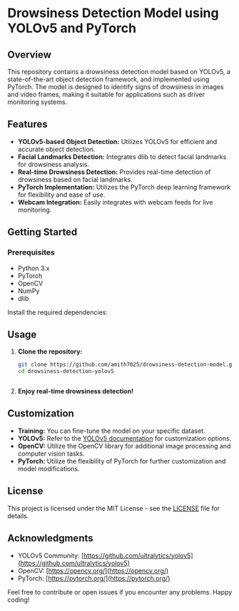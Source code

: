 # Drowsiness Detection Model using YOLOv5 and PyTorch

## Overview

This repository contains a drowsiness detection model based on YOLOv5, a state-of-the-art object detection framework, and implemented using PyTorch. The model is designed to identify signs of drowsiness in images and video frames, making it suitable for applications such as driver monitoring systems.

## Features

- **YOLOv5-based Object Detection:** Utilizes YOLOv5 for efficient and accurate object detection.
- **Facial Landmarks Detection:** Integrates dlib to detect facial landmarks for drowsiness analysis.
- **Real-time Drowsiness Detection:** Provides real-time detection of drowsiness based on facial landmarks.
- **PyTorch Implementation:** Utilizes the PyTorch deep learning framework for flexibility and ease of use.
- **Webcam Integration:** Easily integrates with webcam feeds for live monitoring.

## Getting Started

### Prerequisites

- Python 3.x
- PyTorch
- OpenCV
- NumPy
- dlib

Install the required dependencies:

## Usage

1. **Clone the repository:**

    ```bash
    git clone https://github.com/amith7025/drowsiness-detection-model.git
    cd drowsiness-detection-yolov5
    ```

    ```

2. **Enjoy real-time drowsiness detection!**

## Customization

- **Training:** You can fine-tune the model on your specific dataset.
- **YOLOv5:** Refer to the [YOLOv5 documentation](https://github.com/ultralytics/yolov5) for customization options.
- **OpenCV:** Utilize the OpenCV library for additional image processing and computer vision tasks.
- **PyTorch:** Utilize the flexibility of PyTorch for further customization and model modifications.

## License

This project is licensed under the MIT License - see the [LICENSE](LICENSE) file for details.

## Acknowledgments

- YOLOv5 Community: [https://github.com/ultralytics/yolov5](https://github.com/ultralytics/yolov5)
- OpenCV: [https://opencv.org/](https://opencv.org/)
- PyTorch: [https://pytorch.org/](https://pytorch.org/)

Feel free to contribute or open issues if you encounter any problems. Happy coding!
